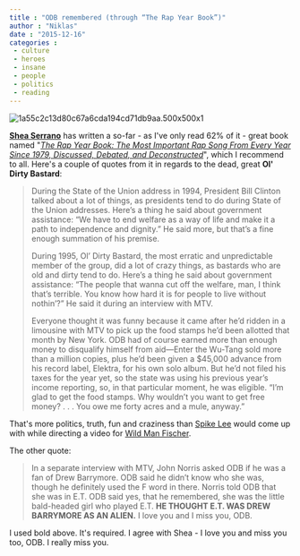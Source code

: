 ```yaml
---
title : "ODB remembered (through “The Rap Year Book”)"
author : "Niklas"
date : "2015-12-16"
categories : 
 - culture
 - heroes
 - insane
 - people
 - politics
 - reading
---
```


![1a55c2c13d80c67a6cda194cd71db9aa.500x500x1](https://niklasblog.com/wp-content/1a55c2c13d80c67a6cda194cd71db9aa.500x500x1.jpg)

**[Shea Serrano](https://twitter.com/SheaSerrano)** has written a so-far - as I've only read 62% of it - great book named "_[The Rap Year Book: The Most Important Rap Song From Every Year Since 1979, Discussed, Debated, and Deconstructed](https://www.goodreads.com/book/show/24795949-the-rap-year-book)_", which I recommend to all. Here's a couple of quotes from it in regards to the dead, great **Ol' Dirty Bastard**:

> During the State of the Union address in 1994, President Bill Clinton talked about a lot of things, as presidents tend to do during State of the Union addresses. Here’s a thing he said about government assistance: “We have to end welfare as a way of life and make it a path to independence and dignity.” He said more, but that’s a fine enough summation of his premise.
> 
> During 1995, Ol’ Dirty Bastard, the most erratic and unpredictable member of the group, did a lot of crazy things, as bastards who are old and dirty tend to do. Here’s a thing he said about government assistance: “The people that wanna cut off the welfare, man, I think that’s terrible. You know how hard it is for people to live without nothin’?” He said it during an interview with MTV.
> 
> Everyone thought it was funny because it came after he’d ridden in a limousine with MTV to pick up the food stamps he’d been allotted that month by New York. ODB had of course earned more than enough money to disqualify himself from aid—Enter the Wu-Tang sold more than a million copies, plus he’d been given a $45,000 advance from his record label, Elektra, for his own solo album. But he’d not filed his taxes for the year yet, so the state was using his previous year’s income reporting, so, in that particular moment, he was eligible. “I’m glad to get the food stamps. Why wouldn’t you want to get free money? . . . You owe me forty acres and a mule, anyway.”

That's more politics, truth, fun and craziness than [Spike Lee](https://en.wikipedia.org/wiki/Spike_Lee) would come up with while directing a video for [Wild Man Fischer](https://en.wikipedia.org/wiki/Wild_Man_Fischer).

The other quote:

> In a separate interview with MTV, John Norris asked ODB if he was a fan of Drew Barrymore. ODB said he didn’t know who she was, though he definitely used the F word in there. Norris told ODB that she was in E.T. ODB said yes, that he remembered, she was the little bald-headed girl who played E.T. **HE THOUGHT E.T. WAS DREW BARRYMORE AS AN ALIEN.** I love you and I miss you, ODB.

I used bold above. It's required. I agree with Shea - I love you and miss you too, ODB. I really miss you.

